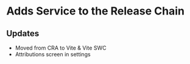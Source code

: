 # Adds Service to the Release Chain

## Updates

- Moved from CRA to Vite & Vite SWC
- Attributions screen in settings
